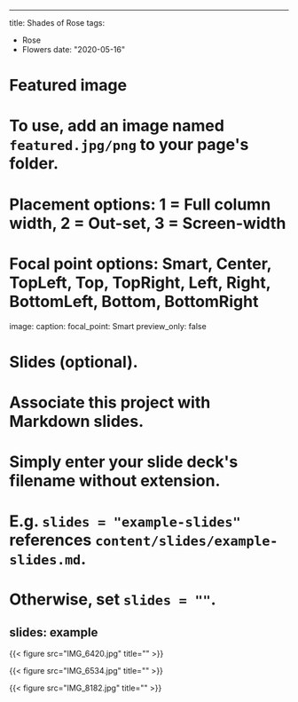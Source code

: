 
---
title: Shades of Rose
tags:
- Rose
- Flowers
date: "2020-05-16"

# Featured image
# To use, add an image named `featured.jpg/png` to your page's folder.
# Placement options: 1 = Full column width, 2 = Out-set, 3 = Screen-width
# Focal point options: Smart, Center, TopLeft, Top, TopRight, Left, Right, BottomLeft, Bottom, BottomRight
image:
  caption: 
  focal_point: Smart
  preview_only: false


# Slides (optional).
#   Associate this project with Markdown slides.
#   Simply enter your slide deck's filename without extension.
#   E.g. `slides = "example-slides"` references `content/slides/example-slides.md`.
#   Otherwise, set `slides = ""`.
slides: example
---
{{< figure src="IMG_6420.jpg" title="" >}}

{{< figure src="IMG_6534.jpg" title="" >}}

{{< figure src="IMG_8182.jpg" title="" >}}
